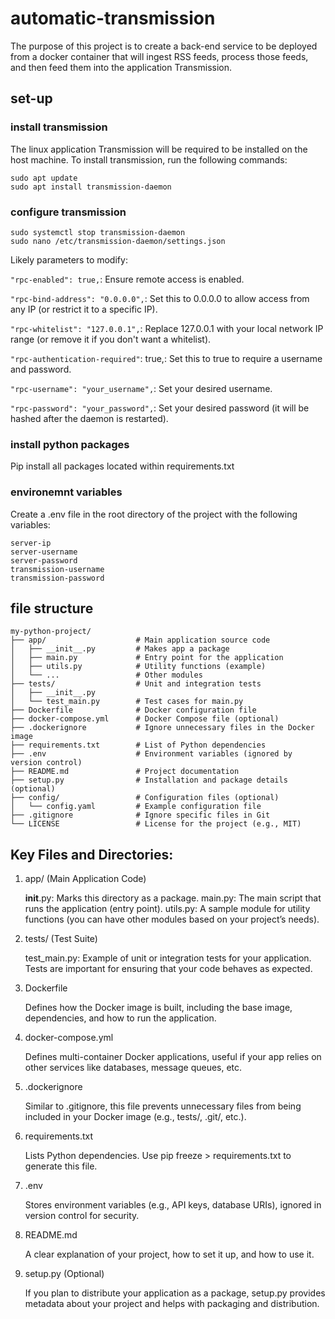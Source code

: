 # automatic-transmission
The purpose of this project is to create a back-end service to be deployed from a docker container that will ingest RSS feeds, process those feeds, and then feed them into the application Transmission.

## set-up

### install transmission
The linux application Transmission will be required to be installed on the host machine. To install transmission, run the following commands:
```commandline
sudo apt update
sudo apt install transmission-daemon
```

### configure transmission
```commandline
sudo systemctl stop transmission-daemon
sudo nano /etc/transmission-daemon/settings.json
```

Likely parameters to modify:

```"rpc-enabled": true,```: Ensure remote access is enabled.

```"rpc-bind-address": "0.0.0.0",```: Set this to 0.0.0.0 to allow access from any IP (or restrict it to a specific IP).

```"rpc-whitelist": "127.0.0.1",```: Replace 127.0.0.1 with your local network IP range (or remove it if you don't want a whitelist).

```"rpc-authentication-required"```: true,: Set this to true to require a username and password.

```"rpc-username": "your_username",```: Set your desired username.

```"rpc-password": "your_password",```: Set your desired password (it will be hashed after the daemon is restarted).

### install python packages
Pip install all packages located within requirements.txt

### environemnt variables
Create a .env file in the root directory of the project with the following variables:
```commandline
server-ip
server-username
server-password
transmission-username
transmission-password
```

## file structure

```
my-python-project/
├── app/                    # Main application source code
│   ├── __init__.py         # Makes app a package
│   ├── main.py             # Entry point for the application
│   ├── utils.py            # Utility functions (example)
│   └── ...                 # Other modules
├── tests/                  # Unit and integration tests
│   ├── __init__.py
│   └── test_main.py        # Test cases for main.py
├── Dockerfile              # Docker configuration file
├── docker-compose.yml      # Docker Compose file (optional)
├── .dockerignore           # Ignore unnecessary files in the Docker image
├── requirements.txt        # List of Python dependencies
├── .env                    # Environment variables (ignored by version control)
├── README.md               # Project documentation
├── setup.py                # Installation and package details (optional)
├── config/                 # Configuration files (optional)
│   └── config.yaml         # Example configuration file
├── .gitignore              # Ignore specific files in Git
└── LICENSE                 # License for the project (e.g., MIT)
```

## Key Files and Directories:
1. app/ (Main Application Code)

    __init__.py: Marks this directory as a package.
    main.py: The main script that runs the application (entry point).
    utils.py: A sample module for utility functions (you can have other modules based on your project’s needs).

2. tests/ (Test Suite)

    test_main.py: Example of unit or integration tests for your application.
    Tests are important for ensuring that your code behaves as expected.

3. Dockerfile

    Defines how the Docker image is built, including the base image, dependencies, and how to run the application.

4. docker-compose.yml

    Defines multi-container Docker applications, useful if your app relies on other services like databases, message queues, etc.

5. .dockerignore

    Similar to .gitignore, this file prevents unnecessary files from being included in your Docker image (e.g., tests/, .git/, etc.).

6. requirements.txt

    Lists Python dependencies. Use pip freeze > requirements.txt to generate this file.

7. .env

    Stores environment variables (e.g., API keys, database URIs), ignored in version control for security.

8. README.md

    A clear explanation of your project, how to set it up, and how to use it.

9. setup.py (Optional)

    If you plan to distribute your application as a package, setup.py provides metadata about your project and helps with packaging and distribution.

